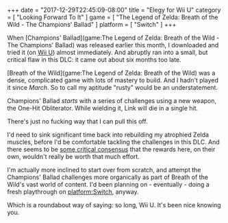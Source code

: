 +++
date = "2017-12-29T22:45:09-08:00"
title = "Elegy for Wii U"
category = [ "Looking Forward To It" ]
game = [ "The Legend of Zelda: Breath of the Wild - The Champions' Ballad" ]
platform = [ "Switch" ]
+++

When [Champions' Ballad](game:The Legend of Zelda: Breath of the Wild - The Champions' Ballad) was released earlier this month, I downloaded and tried it (on [Wii U](platform:WiiU)) almost immediately.  And abruptly ran into a small, but critical flaw in this DLC: it came out about six months too late.

[Breath of the Wild](game:The Legend of Zelda: Breath of the Wild) was a dense, complicated game with lots of mastery to build.  And I hadn't played it since <i>March</i>.  So to call my aptitude "rusty" would be an understatement.

Champions' Ballad <i>starts</i> with a series of challenges using a new weapon, the One-Hit Obliterator.  While wielding it, Link will die in a single hit.

There's just no fucking way that I can pull this off.

I'd need to sink significant time back into rebuilding my atrophied Zelda muscles, before I'd be comfortable tackling the challenges in this DLC.  And there seems to be <a href="http://www.metacritic.com/game/switch/the-legend-of-zelda-breath-of-the-wild---the-champions-ballad">some critical consensus</a> that the rewards here, on their own, wouldn't really be worth that much effort.

I'm actually more inclined to start over from scratch, and attempt the Champions' Ballad challenges more organically as part of Breath of the Wild's vast world of content.  I'd been planning on - eventually - doing a fresh playthrough on <platform:Switch>, anyway.

Which is a roundabout way of saying: so long, Wii U.  It's been nice knowing you.

